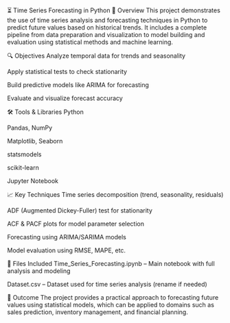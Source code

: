 ⏳ Time Series Forecasting in Python
📌 Overview
This project demonstrates the use of time series analysis and forecasting techniques in Python to predict future values based on historical trends. It includes a complete pipeline from data preparation and visualization to model building and evaluation using statistical methods and machine learning.

🔍 Objectives
Analyze temporal data for trends and seasonality

Apply statistical tests to check stationarity

Build predictive models like ARIMA for forecasting

Evaluate and visualize forecast accuracy

🛠️ Tools & Libraries
Python

Pandas, NumPy

Matplotlib, Seaborn

statsmodels

scikit-learn

Jupyter Notebook

📈 Key Techniques
Time series decomposition (trend, seasonality, residuals)

ADF (Augmented Dickey-Fuller) test for stationarity

ACF & PACF plots for model parameter selection

Forecasting using ARIMA/SARIMA models

Model evaluation using RMSE, MAPE, etc.

📁 Files Included
Time_Series_Forecasting.ipynb – Main notebook with full analysis and modeling

Dataset.csv – Dataset used for time series analysis (rename if needed)

🎯 Outcome
The project provides a practical approach to forecasting future values using statistical models, which can be applied to domains such as sales prediction, inventory management, and financial planning.
